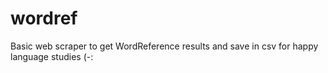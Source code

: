 # wordref
Basic web scraper to get WordReference results and save in csv for happy language studies (-:
